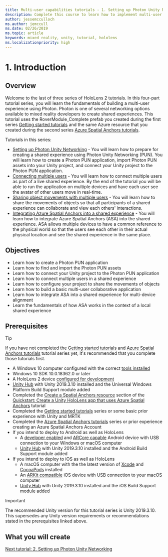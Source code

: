 ```yaml
---
title: Multi-user capabilities tutorials - 1. Setting up Photon Unity Networking
description: Complete this course to learn how to implement multi-user shared experiences within a HoloLens 2 application.
author: jessemcculloch
ms.author: jemccull
ms.date: 02/26/2019
ms.topic: article
keywords: mixed reality, unity, tutorial, hololens
ms.localizationpriority: high
---
```


<!-- TODO: Sync entire Introduction page with Base and Asa -->
# 1. Introduction

<!-- TODO: Most likely remove this section, design seems outdated and not seeing it being used in new tutorials. Waiting confirmation from MS
## Device support
-->

## Overview

<!-- TODO: Consider removing 'Photon' from 'Photon PUN' as it is repeat (it was added for clarity) -->
<!-- TODO: Consider change "Welcome to the third..." something like "This tutorial builds on the Getting started tutorial series and uses the RoverWhateverName prefab you created during those tutorials and also uses the same Azure resource that you created during the Azure Spatial Anchors tutorial series. You can continue building on the Unity project or etc..." -->
Welcome to the last of three series of HoloLens 2 tutorials. In this four-part tutorial series, you will learn the fundamentals of building a multi-user experience using Photon. Photon is one of several networking options available to mixed reality developers to create shared experiences. This tutorial uses the RoverModule_Complete prefab you created during the first series [Getting started tutorials](mr-learning-base-01.md) and the same Azure resource that you created during the second series [Azure Spatial Anchors tutorials](mr-learning-asa-01.md).

Tutorials in this series:

* [Setting up Photon Unity Networking](mr-learning-sharing-02.md) - You will learn how to prepare for creating a shared experience using Photon Unity Networking (PUN). You will learn how to create a Photon PUN application, import Photon PUN assets into your Unity project, and connect your Unity project to the Photon PUN application.
* [Connecting multiple users](mr-learning-sharing-03.md) - You will learn how to connect multiple users as part of a live shared experience. By the end of the tutorial you will be able to run the application on multiple devices and have each user see the avatar of other users move in real-time.
* [Sharing object movements with multiple users](mr-learning-sharing-04.md) - You will learn how to share the movements of objects so that all participants of a shared experience can collaborate and view each others' interactions.
* [Integrating Azure Spatial Anchors into a shared experience](mr-learning-sharing-05.md) - You will learn how to integrate Azure Spatial Anchors (ASA) into the shared experience. ASA allows multiple devices to have a common reference to the physical world so that the users see each other in their actual physical location and see the shared experience in the same place.

## Objectives

<!-- TODO: Update to exact wording used in the following tutorials' Objectives section -->
* Learn how to create a Photon PUN application
* Learn how to find and import the Photon PUN assets
* Learn how to connect your Unity project to the Photon PUN application
* Learn how to connect multiple users in a shared experience
* Learn how to configure your project to share the movements of objects
* Learn how to build a basic multi-user collaborative application
* Learn how to integrate ASA into a shared experience for multi-device alignment
* Learn the fundamentals of how ASA works in the context of a local shared experience

## Prerequisites

>[!TIP]
>If you have not completed the [Getting started tutorials](mr-learning-base-01.md) and [Azure Spatial Anchors tutorials](mr-learning-asa-01.md) tutorial series yet, it's recommended that you complete those tutorials first.

* A Windows 10 computer configured with the correct [tools installed](install-the-tools.md)
* Windows 10 SDK 10.0.18362.0 or later
* A HoloLens 2 device [configured for development](using-visual-studio.md#enabling-developer-mode)
* <a href="https://docs.unity3d.com/Manual/GettingStartedInstallingHub.html" target="_blank">Unity Hub</a> with Unity 2019.3.10 installed and the Universal Windows Platform Build Support module added
* Completed the [Create a Spatial Anchors resource](https://docs.microsoft.com/azure/spatial-anchors/quickstarts/get-started-unity-hololens#create-a-spatial-anchors-resource) section of the [Quickstart: Create a Unity HoloLens app that uses Azure Spatial Anchors](https://docs.microsoft.com/azure/spatial-anchors/quickstarts/get-started-unity-hololens) tutorial
* Completed the [Getting started tutorials](mrlearning-base.md) series or some basic prior experience with Unity and MRTK
* Completed the [Azure Spatial Anchors tutorials](mr-learning-asa-01.md) series or prior experience creating an Azure Spatial Anchors Account
* If you intend to deploy to Android as well as HoloLens
  * A <a href="https://developer.android.com/studio/debug/dev-options" target="_blank">developer enabled</a> and <a href="https://developers.google.com/ar/discover/supported-devices" target="_blank">ARCore capable</a>
 Android device with USB connection to your Windows or macOS computer
  * <a href="https://docs.unity3d.com/Manual/GettingStartedInstallingHub.html" target="_blank">Unity Hub</a> with Unity 2019.3.10 installed and the Android Build Support module added
* If you intend to deploy to iOS as well as HoloLens
  * A macOS computer with the the latest version of <a href="https://geo.itunes.apple.com/us/app/xcode/id497799835?mt=12" target="_blank">Xcode</a> and <a href="https://cocoapods.org" target="_blank">CocoaPods</a> installed
  * An <a href="https://developer.apple.com/documentation/arkit/verifying_device_support_and_user_permission" target="_blank">ARKit compatible</a> iOS device with USB connection to your macOS computer
  * <a href="https://docs.unity3d.com/Manual/GettingStartedInstallingHub.html" target="_blank">Unity Hub</a> with Unity 2019.3.10 installed and the iOS Build Support module added

> [!IMPORTANT]
> The recommended Unity version for this tutorial series is Unity 2019.3.10. This supersedes any Unity version requirements or recommendations stated in the prerequisites linked above.

<!-- TODO: Consider adding a 'What you will create' section with animations/images -->
## What you will create

[Next tutorial: 2. Setting up Photon Unity Networking](mr-learning-sharing-02.md)
